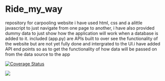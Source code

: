 # Ride_my_way
repository for carpooling website
i have used html, css and  a alittle javascript to just navigate from one page to another, i have also provided dummy data to just show how the application will work when a database is added to it.
included (app.py) are APIs built to over see the functionality of the website but are not yet fully done and intergrated to the UI.i have added API end points so as to get the functionality of how data will be passed on from the data source to the app





<a href='https://coveralls.io/github/kenneth051/Ride_my_way?branch=master'><img src='https://coveralls.io/repos/github/kenneth051/Ride_my_way/badge.svg?branch=master' alt='Coverage Status' /></a>

<a href="https://codeclimate.com/github/kenneth051/Ride_my_way/maintainability"><img src="https://api.codeclimate.com/v1/badges/5121dd921a17292f244d/maintainability" /></a>


